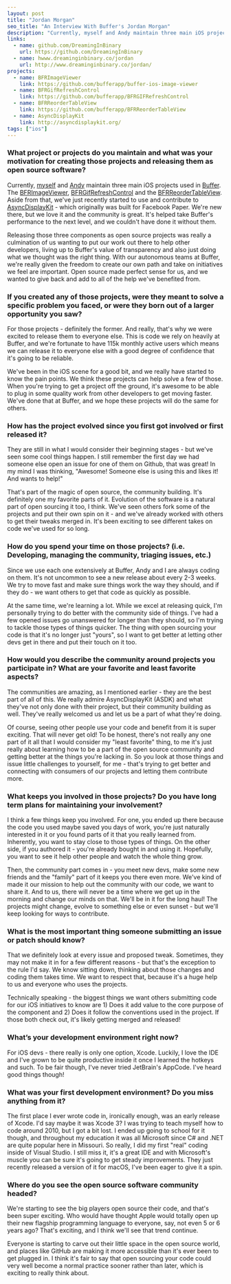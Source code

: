 ```yaml
---
layout: post
title: "Jordan Morgan"
seo_title: "An Interview With Buffer's Jordan Morgan"
description: "Currently, myself and Andy maintain three main iOS projects used in Buffer."
links:
  - name: github.com/DreamingInBinary
    url: https://github.com/DreamingInBinary
  - name: hwww.dreaminginbinary.co/jordan
    url: http://www.dreaminginbinary.co/jordan/
projects:
  - name: BFRImageViewer
    link: https://github.com/bufferapp/buffer-ios-image-viewer
  - name: BFRGifRefreshControl
    link: https://github.com/bufferapp/BFRGIFRefreshControl
  - name: BFRReorderTableView
    link: https://github.com/bufferapp/BFRReorderTableView
  - name: AsyncDisplayKit
    link: http://asyncdisplaykit.org/
tags: ["ios"]
---
```


### What project or projects do you maintain and what was your motivation for creating those projects and releasing them as open source software?

Currently, [myself](https://twitter.com/jordanmorgan10) and [Andy](https://twitter.com/ay8s) maintain three main iOS projects used in [Buffer](https://itunes.apple.com/us/app/buffer-schedule-posts-for/id490474324?mt=8). The [BFRImageViewer](https://github.com/bufferapp/buffer-ios-image-viewer), [BFRGifRefreshControl](https://github.com/bufferapp/BFRGIFRefreshControl) and the [BFRReorderTableView](https://github.com/bufferapp/BFRReorderTableView). Aside from that, we've just recently started to use and contribute to [AsyncDisplayKit](http://asyncdisplaykit.org/) - which originally was built for Facebook Paper. We're new there, but we love it and the community is great. It's helped take Buffer's performance to the next level, and we couldn't have done it without them.

Releasing those three components as open source projects was really a culmination of us wanting to put our work out there to help other developers, living up to Buffer's value of transparency and also just doing what we thought was the right thing. With our autonomous teams at Buffer, we're really given the freedom to create our own path and take on initiatives we feel are important. Open source made perfect sense for us, and we wanted to give back and add to all of the help we've benefited from.

### If you created any of those projects, were they meant to solve a specific problem you faced, or were they born out of a larger opportunity you saw?

For those projects - definitely the former. And really, that's why we were excited to release them to everyone else. This is code we rely on heavily at Buffer, and we're fortunate to have 115k monthly active users which means we can release it to everyone else with a good degree of confidence that it's going to be reliable.

We've been in the iOS scene for a good bit, and we really have started to know the pain points. We think these projects can help solve a few of those. When you're trying to get a project off the ground, it's awesome to be able to plug in some quality work from other developers to get moving faster. We've done that at Buffer, and we hope these projects will do the same for others.

### How has the project evolved since you first got involved or first released it?
They are still in what I would consider their beginning stages - but we've seen some cool things happen. I still remember the first day we had someone else open an issue for one of them on Github, that was great! In my mind I was thinking, "Awesome! Someone else is using this and likes it! And wants to help!"

That's part of the magic of open source, the community building. It's definitely one my favorite parts of it. Evolution of the software is a natural part of open sourcing it too, I think. We've seen others fork some of the projects and put their own spin on it - and we've already worked with others to get their tweaks merged in. It's been exciting to see different takes on code we've used for so long.

### How do you spend your time on those projects? (i.e. Developing, managing the community, triaging issues, etc.)
Since we use each one extensively at Buffer, Andy and I are always coding on them. It's not uncommon to see a new release about every 2-3 weeks. We try to move fast and make sure things work the way they should, and if they do - we want others to get that code as quickly as possible.

At the same time, we're learning a lot. While we excel at releasing quick, I'm personally trying to do better with the community side of things. I've had a few opened issues go unanswered for longer than they should, so I'm trying to tackle those types of things quicker. The thing with open sourcing your code is that it's no longer just "yours", so I want to get better at letting other devs get in there and put their touch on it too.

### How would you describe the community around projects you participate in? What are your favorite and least favorite aspects?
The communities are amazing, as I mentioned earlier - they are the best part of all of this. We really admire AsyncDisplayKit (ASDK) and what they've not only done with their project, but their community building as well. They've really welcomed us and let us be a part of what they're doing.

Of course, seeing other people use your code and benefit from it is super exciting. That will never get old! To be honest, there's not really any one part of it all that I would consider my "least favorite" thing, to me it's just really about learning how to be a part of the open source community and getting better at the things you're lacking in. So you look at those things and issue little challenges to yourself, for me - that's trying to get better and connecting with consumers of our projects and letting them contribute more.

### What keeps you involved in those projects? Do you have long term plans for maintaining your involvement?

I think a few things keep you involved. For one, you ended up there because the code you used maybe saved you days of work, you're just naturally interested in it or you found parts of it that you really learned from. Inherently, you want to stay close to those types of things. On the other side, if you authored it - you're already bought in and using it. Hopefully, you want to see it help other people and watch the whole thing grow.

Then, the community part comes in - you meet new devs, make some new friends and the "family" part of it keeps you there even more. We've kind of made it our mission to help out the community with our code, we want to share it. And to us, there will never be a time where we get up in the morning and change our minds on that. We'll be in it for the long haul! The projects might change, evolve to something else or even sunset - but we'll keep looking for ways to contribute.

### What is the most important thing someone submitting an issue or patch should know?

That we definitely look at every issue and proposed tweak. Sometimes, they may not make it in for a few different reasons - but that's the exception to the rule I'd say. We know sitting down, thinking about those changes and coding them takes time. We want to respect that, because it's a huge help to us and everyone who uses the projects.

Technically speaking - the biggest things we want others submitting code for our iOS initiatives to know are 1) Does it add value to the core purpose of the component and 2) Does it follow the conventions used in the project. If those both check out, it's likely getting merged and released!

### What’s your development environment right now?

For iOS devs - there really is only one option, Xcode. Luckily, I love the IDE and I've grown to be quite productive inside it once I learned the hotkeys and such. To be fair though, I've never tried JetBrain's AppCode. I've heard good things though!

### What was your first development environment? Do you miss anything from it?

The first place I ever wrote code in, ironically enough, was an early release of Xcode. I'd say maybe it was Xcode 3? I was trying to teach myself how to code around 2010, but I got a bit lost. I ended up going to school for it though, and throughout my education it was all Microsoft since C# and .NET are quite popular here in Missouri. So really, I did my first "real" coding inside of Visual Studio. I still miss it, it's a great IDE and with Microsoft's muscle you can be sure it's going to get steady improvements. They just recently released a version of it for macOS, I've been eager to give it a spin.

### Where do you see the open source software community headed?

We're starting to see the big players open source their code, and that's been super exciting. Who would have thought Apple would totally open up their new flagship programming language to everyone, say, not even 5 or 6 years ago? That's exciting, and I think we'll see that trend continue.

Everyone is starting to carve out their little space in the open source world, and places like GitHub are making it more accessible than it's ever been to get plugged in. I think it's fair to say that open sourcing your code could very well become a normal practice sooner rather than later, which is exciting to really think about.
